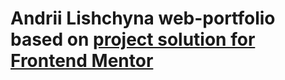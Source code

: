 # Andrii Lishchyna web-portfolio based on [project solution for Frontend Mentor](https://github.com/Andrej044/sp-developer-portfolio)